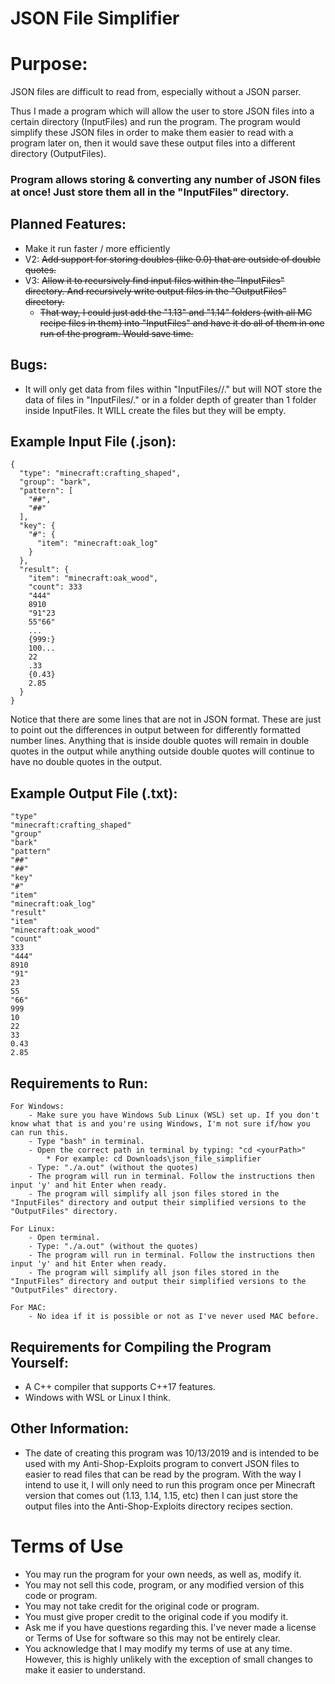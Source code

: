 # JSON File Simplifier

# Purpose:
JSON files are difficult to read from, especially without a JSON parser.

Thus I made a program which will allow the user to store JSON files into a certain directory (InputFiles) and run the program. The program would simplify these JSON files in order to make them easier to read with a program later on, then it would save these output files into a different directory (OutputFiles).

### Program allows storing & converting any number of JSON files at once! Just store them all in the "InputFiles" directory.

## Planned Features:
- Make it run faster / more efficiently
- V2: ~~Add support for storing doubles (like 0.0) that are outside of double quotes.~~
- V3: ~~Allow it to recursively find input files within the "InputFiles" directory. And recursively write output files in the "OutputFiles" directory.~~
	* ~~That way, I could just add the "1.13" and "1.14" folders (with all MC recipe files in them) into "InputFiles" and have it do all of them in one run of the program. Would save time.~~

## Bugs:
- It will only get data from files within "InputFiles/<AFolderName>/<filename>.<ext>" but will NOT store the data of files in "InputFiles/<filename>.<ext>" or in a folder depth of greater than 1 folder inside InputFiles. It WILL create the files but they will be empty.

## Example Input File (.json):
	{
	  "type": "minecraft:crafting_shaped",
	  "group": "bark",
	  "pattern": [
		"##",
		"##"
	  ],
	  "key": {
		"#": {
		  "item": "minecraft:oak_log"
		}
	  },
	  "result": {
		"item": "minecraft:oak_wood",
		"count": 333
		"444"
		8910
		"91"23
		55"66"
		...
		{999:}
		100...
		22
		.33
		{0.43}
		2.85
	  }
	}
Notice that there are some lines that are not in JSON format. These are just to point out the differences in output between for differently formatted number lines. Anything that is inside double quotes will remain in double quotes in the output while anything outside double quotes will continue to have no double quotes in the output.

## Example Output File (.txt):
	"type"
	"minecraft:crafting_shaped"
	"group"
	"bark"
	"pattern"
	"##"
	"##"
	"key"
	"#"
	"item"
	"minecraft:oak_log"
	"result"
	"item"
	"minecraft:oak_wood"
	"count"
	333
	"444"
	8910
	"91"
	23
	55
	"66"
	999
	10
	22
	33
	0.43
	2.85

## Requirements to Run:
	For Windows:
		- Make sure you have Windows Sub Linux (WSL) set up. If you don't know what that is and you're using Windows, I'm not sure if/how you can run this.
		- Type "bash" in terminal.
		- Open the correct path in terminal by typing: "cd <yourPath>"
			* For example: cd Downloads\json_file_simplifier
		- Type: "./a.out" (without the quotes)
		- The program will run in terminal. Follow the instructions then input 'y' and hit Enter when ready.
		- The program will simplify all json files stored in the "InputFiles" directory and output their simplified versions to the "OutputFiles" directory.
		
	For Linux:
		- Open terminal.
		- Type: "./a.out" (without the quotes)
		- The program will run in terminal. Follow the instructions then input 'y' and hit Enter when ready.
		- The program will simplify all json files stored in the "InputFiles" directory and output their simplified versions to the "OutputFiles" directory.
		
	For MAC:
		- No idea if it is possible or not as I've never used MAC before.

## Requirements for Compiling the Program Yourself:
- A C++ compiler that supports C++17 features.
- Windows with WSL or Linux I think.

## Other Information:
- The date of creating this program was 10/13/2019 and is intended to be used with my Anti-Shop-Exploits program to convert JSON files to easier to read files that can be read by the program. With the way I intend to use it, I will only need to run this program once per Minecraft version that comes out (1.13, 1.14, 1.15, etc) then I can just store the output files into the Anti-Shop-Exploits directory recipes section.	

# Terms of Use
- You may run the program for your own needs, as well as, modify it. 
- You may not sell this code, program, or any modified version of this code or program. 
- You may not take credit for the original code or program.
- You must give proper credit to the original code if you modify it.
- Ask me if you have questions regarding this. I've never made a license or Terms of Use for software so this may not be entirely clear.
- You acknowledge that I may modify my terms of use at any time. However, this is highly unlikely with the exception of small changes to make it easier to understand.